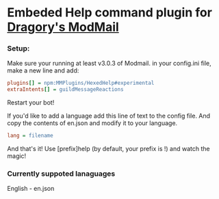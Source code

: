 # Embeded Help command plugin for [Dragory's ModMail](https://github.com/dragory/modmailbot)

### Setup: ###
Make sure your running at least v3.0.3 of Modmail.
in your config.ini file, make a new line and add:  
```ini
plugins[] = npm:MMPlugins/HexedHelp#experimental
extraIntents[] = guildMessageReactions
```

Restart your bot!

If you'd like to add a language add this line of text to the config file. And copy the contents of en.json and modify it to your language.


```ini
lang = filename
```

And that's it!
Use [prefix]help (by default, your prefix is !) and watch the magic!

### Currently suppoted lanaguages ###

English - en.json
